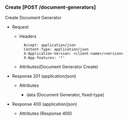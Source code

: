 ### Create [POST /document-generators]

Create Document Generator

+ Request
    + Headers

            Accept: application/json
            Content-Type: application/json
            X-Application-Version: <client-name>/<version>
            X-App-features: '*'
          
    + Attributes(Document Generator Create)

+ Response 201 (application/json)

    + Attributes
        
        + data (Document Generator, fixed-type)
    
+ Response 400 (application/json)
              
    + Attributes (Response 400)

<!-- include(../error_responses.md) -->
